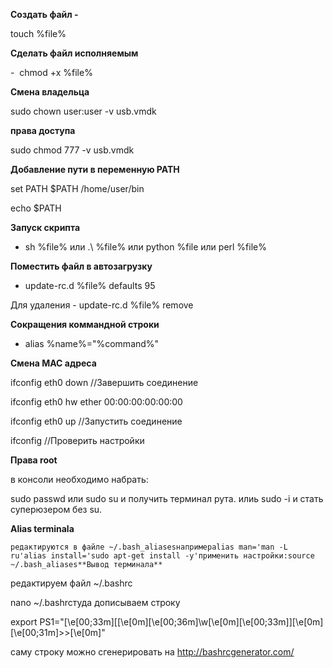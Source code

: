 **Создать файл -**

touch %file%

**Сделать файл исполняемым**

-  chmod +x %file%

**Смена владельца**

sudo chown user:user -v usb.vmdk

**права доступа**

sudo chmod 777 -v usb.vmdk

**Добавление пути в переменную PATH**

set PATH $PATH /home/user/bin

echo $PATH

**Запуск скрипта**

- sh %file% или .\ %file% или python %file или perl %file%

**Поместить файл в автозагрузку**

- update-rc.d %file% defaults 95

Для удаления - update-rc.d %file% remove

**Сокращения коммандной строки**

- alias %name%="%command%"

**Смена MAC адреса**

ifconfig eth0 down //Завершить соединение

ifconfig eth0 hw ether 00:00:00:00:00:00

ifconfig eth0 up //Запустить соединение

ifconfig //Проверить настройки

**Права root**

в консоли необходимо набрать:

sudo passwd или sudo su и получить терминал рута. илиь sudo -i и стать суперюзером без su.

**Alias terminala**

`редактируются в файле ~/.bash_aliasesнапримерalias man='man -L ru'alias install='sudo apt-get install -y'применить настройки:source ~/.bash_aliases**Вывод терминала**`

редактируем файл ~/.bashrc

nano ~/.bashrcтуда дописываем строку

export PS1="\[\e[00;33m\][\[\e[0m\]\[\e[00;36m\]\w\[\e[0m\]\[\e[00;33m\]]\[\e[0m\]\[\e[00;31m\]>>\[\e[0m\]"

саму строку можно сгенерировать на http://bashrcgenerator.com/